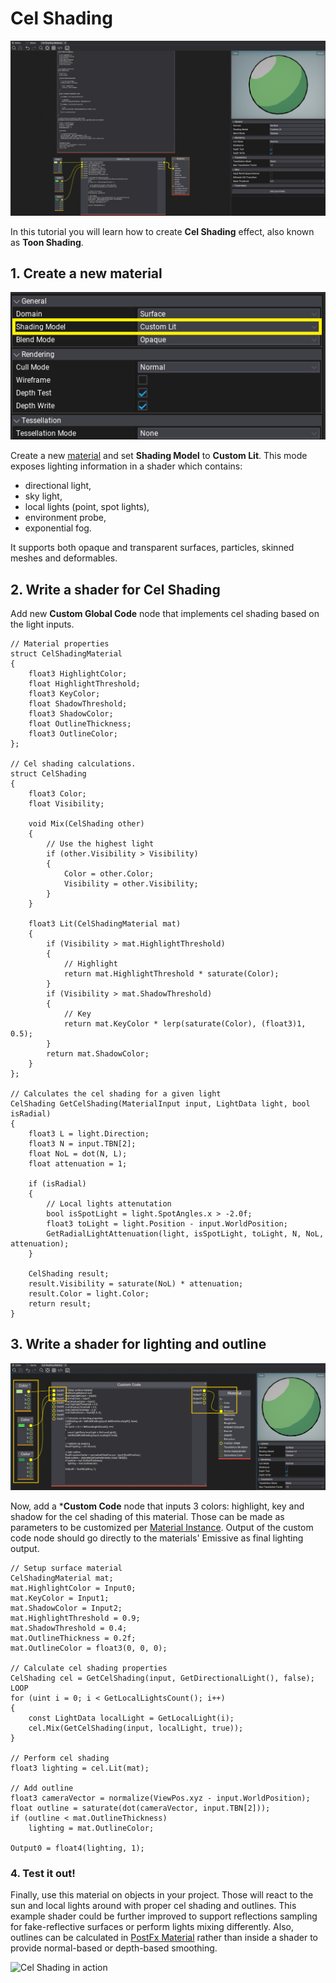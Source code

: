 # Cel Shading

![Cel Shading Material](media/cel-shading-material.png)

In this tutorial you will learn how to create **Cel Shading** effect, also known as **Toon Shading**.

## 1. Create a new material

![Custom Lit material Shading Model](media/shading-model-custom-lit.png)

Create a new [material](../materials/basics/index.md) and set **Shading Model** to **Custom Lit**. This mode exposes lighting information in a shader which contains:
* directional light,
* sky light,
* local lights (point, spot lights),
* environment probe,
* exponential fog.

It supports both opaque and transparent surfaces, particles, skinned meshes and deformables.

## 2. Write a shader for Cel Shading

Add new **Custom Global Code** node that implements cel shading based on the light inputs.

```hlsl
// Material properties
struct CelShadingMaterial
{
    float3 HighlightColor;
    float HighlightThreshold;
    float3 KeyColor;
    float ShadowThreshold;
    float3 ShadowColor;
    float OutlineThickness;
    float3 OutlineColor;
};

// Cel shading calculations.
struct CelShading
{
    float3 Color;
    float Visibility;

    void Mix(CelShading other)
    {
        // Use the highest light
        if (other.Visibility > Visibility)
        {
            Color = other.Color;
            Visibility = other.Visibility;
        }
    }

    float3 Lit(CelShadingMaterial mat)
    {
        if (Visibility > mat.HighlightThreshold)
        {
            // Highlight
            return mat.HighlightThreshold * saturate(Color);
        }
        if (Visibility > mat.ShadowThreshold)
        {
            // Key
            return mat.KeyColor * lerp(saturate(Color), (float3)1, 0.5);
        }
        return mat.ShadowColor;
    }
};

// Calculates the cel shading for a given light
CelShading GetCelShading(MaterialInput input, LightData light, bool isRadial)
{
    float3 L = light.Direction;
    float3 N = input.TBN[2];
    float NoL = dot(N, L);
    float attenuation = 1;

    if (isRadial)
    {
        // Local lights attenutation
        bool isSpotLight = light.SpotAngles.x > -2.0f;
        float3 toLight = light.Position - input.WorldPosition;
        GetRadialLightAttenuation(light, isSpotLight, toLight, N, NoL, attenuation);
    }

    CelShading result;
    result.Visibility = saturate(NoL) * attenuation;
    result.Color = light.Color;
    return result;
}
```

## 3. Write a shader for lighting and outline

![Cel Shading Material Setup Linkage](media/cel-shading-linkage.png)

Now, add a ***Custom Code** node that inputs 3 colors: highlight, key and shadow for the cel shading of this material. Those can be made as parameters to be customized per [Material Instance](../materials/instanced-materials/index.md). Output of the custom code node should go directly to the materials' Emissive as final lighting output.

```hlsl
// Setup surface material
CelShadingMaterial mat;
mat.HighlightColor = Input0;
mat.KeyColor = Input1;
mat.ShadowColor = Input2;
mat.HighlightThreshold = 0.9;
mat.ShadowThreshold = 0.4;
mat.OutlineThickness = 0.2f;
mat.OutlineColor = float3(0, 0, 0);

// Calculate cel shading properties
CelShading cel = GetCelShading(input, GetDirectionalLight(), false);
LOOP
for (uint i = 0; i < GetLocalLightsCount(); i++)
{
    const LightData localLight = GetLocalLight(i);
    cel.Mix(GetCelShading(input, localLight, true));
}

// Perform cel shading
float3 lighting = cel.Lit(mat);

// Add outline
float3 cameraVector = normalize(ViewPos.xyz - input.WorldPosition);
float outline = saturate(dot(cameraVector, input.TBN[2]));
if (outline < mat.OutlineThickness)
    lighting = mat.OutlineColor;

Output0 = float4(lighting, 1);
```

### 4. Test it out!

Finally, use this material on objects in your project. Those will react to the sun and local lights around with proper cel shading and outlines. This example shader could be further improved to support reflections sampling for fake-reflective surfaces or perform lights mixing differently. Also, outlines can be calculated in [PostFx Material](../post-effects/post-fx-materials.md) rather than inside a shader to provide normal-based or depth-based smoothing.

![Cel Shading in action](media/cel-shading.gif)
